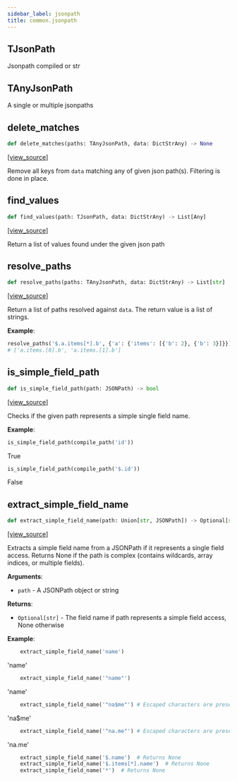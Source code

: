```yaml
---
sidebar_label: jsonpath
title: common.jsonpath
---
```


## TJsonPath

Jsonpath compiled or str

## TAnyJsonPath

A single or multiple jsonpaths

## delete\_matches

```python
def delete_matches(paths: TAnyJsonPath, data: DictStrAny) -> None
```

[[view_source]](https://github.com/dlt-hub/dlt/blob/f0690715274590fc4cacf1165e3661aaa7af1c15/dlt/common/jsonpath.py#L25)

Remove all keys from `data` matching any of given json path(s).
Filtering is done in place.

## find\_values

```python
def find_values(path: TJsonPath, data: DictStrAny) -> List[Any]
```

[[view_source]](https://github.com/dlt-hub/dlt/blob/f0690715274590fc4cacf1165e3661aaa7af1c15/dlt/common/jsonpath.py#L33)

Return a list of values found under the given json path

## resolve\_paths

```python
def resolve_paths(paths: TAnyJsonPath, data: DictStrAny) -> List[str]
```

[[view_source]](https://github.com/dlt-hub/dlt/blob/f0690715274590fc4cacf1165e3661aaa7af1c15/dlt/common/jsonpath.py#L39)

Return a list of paths resolved against `data`. The return value is a list of strings.

**Example**:

```py
resolve_paths('$.a.items[*].b', {'a': {'items': [{'b': 2}, {'b': 3}]}})
# ['a.items.[0].b', 'a.items.[1].b']
```

## is\_simple\_field\_path

```python
def is_simple_field_path(path: JSONPath) -> bool
```

[[view_source]](https://github.com/dlt-hub/dlt/blob/f0690715274590fc4cacf1165e3661aaa7af1c15/dlt/common/jsonpath.py#L51)

Checks if the given path represents a simple single field name.

**Example**:

```py
is_simple_field_path(compile_path('id'))
```
  True
```py
is_simple_field_path(compile_path('$.id'))
```
  False

## extract\_simple\_field\_name

```python
def extract_simple_field_name(path: Union[str, JSONPath]) -> Optional[str]
```

[[view_source]](https://github.com/dlt-hub/dlt/blob/f0690715274590fc4cacf1165e3661aaa7af1c15/dlt/common/jsonpath.py#L63)

Extracts a simple field name from a JSONPath if it represents a single field access.
Returns None if the path is complex (contains wildcards, array indices, or multiple fields).

**Arguments**:

- `path` - A JSONPath object or string
  

**Returns**:

- `Optional[str]` - The field name if path represents a simple field access, None otherwise
  

**Example**:

```py
    extract_simple_field_name('name')
```
  'name'
```py
    extract_simple_field_name('"name"')
```
  'name'
```py
    extract_simple_field_name('"na$me"') # Escaped characters are preserved
```
  'na$me'
```py
    extract_simple_field_name('"na.me"') # Escaped characters are preserved
```
  'na.me'
```py
    extract_simple_field_name('$.name')  # Returns None
    extract_simple_field_name('$.items[*].name')  # Returns None
    extract_simple_field_name('*')  # Returns None
```

